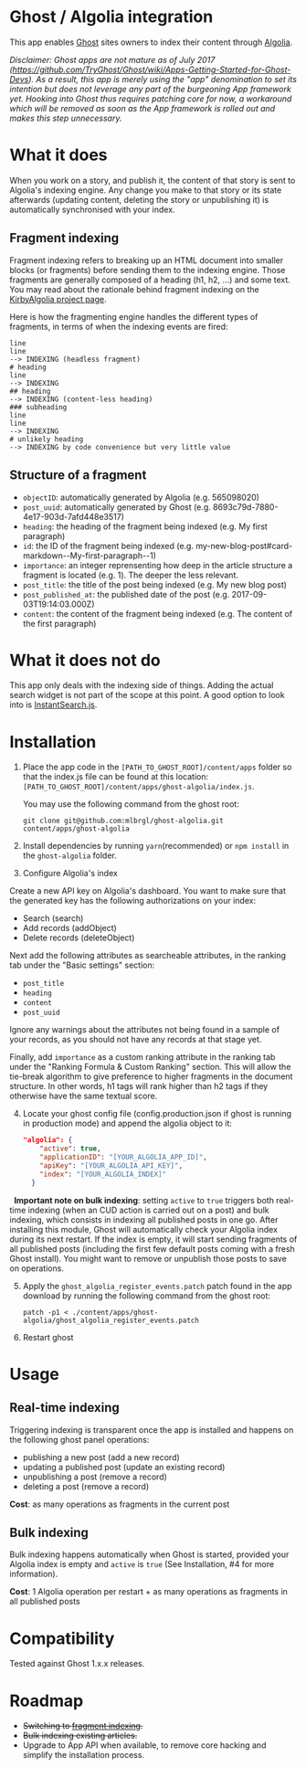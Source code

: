 # Ghost / Algolia integration

This app enables [Ghost](https://ghost.org) sites owners to index their content through [Algolia](https://www.algolia.com).

*Disclaimer: Ghost apps are not mature as of July 2017 (https://github.com/TryGhost/Ghost/wiki/Apps-Getting-Started-for-Ghost-Devs). As a result, this app is merely using the "app" denomination to set its intention but does not leverage any part of the burgeoning App framework yet. Hooking into Ghost thus requires patching core for now, a workaround which will be removed as soon as the App framework is rolled out and makes this step unnecessary.*

# What it does

When you work on a story, and publish it, the content of that story is sent to Algolia's indexing engine. Any change you make to that story or its state afterwards (updating content, deleting the story or unpublishing it) is automatically synchronised with your index.

## Fragment indexing

Fragment indexing refers to breaking up an HTML document into smaller blocks (or fragments) before sending them to the indexing engine. Those fragments are generally composed of a heading (h1, h2, ...) and some text. You may read about the rationale behind fragment indexing on the [KirbyAlgolia project page](https://github.com/mlbrgl/kirby-algolia#kirby--algolia-integration).

Here is how the fragmenting engine handles the different types of fragments, in terms of when the indexing events are fired:

```
line
line
--> INDEXING (headless fragment)
# heading
line
--> INDEXING
## heading
--> INDEXING (content-less heading)
### subheading
line
line
--> INDEXING
# unlikely heading
--> INDEXING by code convenience but very little value
```

## Structure of a fragment

- `objectID`: automatically generated by Algolia (e.g. 565098020)
- `post_uuid`: automatically generated by Ghost (e.g. 8693c79d-7880-4e17-903d-7afd448e3517)
- `heading`: the heading of the fragment being indexed (e.g. My first paragraph)
- `id`: the ID of the fragment being indexed (e.g. my-new-blog-post#card-markdown--My-first-paragraph--1)
- `importance`: an integer reprensenting how deep in the article structure a fragment is located (e.g. 1). The deeper the less relevant.
- `post_title`: the title of the post being indexed (e.g. My new blog post)
- `post_published_at`: the published date of the post (e.g. 2017-09-03T19:14:03.000Z)
- `content`: the content of the fragment being indexed (e.g. The content of the first paragraph)

# What it does not do

This app only deals with the indexing side of things. Adding the actual search widget is not part of the scope at this point. A good option to look into is [InstantSearch.js](https://community.algolia.com/instantsearch.js/v2/).

# Installation

1. Place the app code in the `[PATH_TO_GHOST_ROOT]/content/apps` folder so that the index.js file can be found at this location: `[PATH_TO_GHOST_ROOT]/content/apps/ghost-algolia/index.js`.

   You may use the following command from the ghost root:

   ```shell
   git clone git@github.com:mlbrgl/ghost-algolia.git content/apps/ghost-algolia
   ```

2. Install dependencies by running `yarn`(recommended) or `npm install` in the `ghost-algolia` folder.

3. Configure Algolia's index

Create a new API key on Algolia's dashboard. You want to make sure that the generated key has the following authorizations on your index:
- Search (search)
- Add records (addObject)
- Delete records (deleteObject)

Next add the following attributes as searcheable attributes, in the ranking tab under the "Basic settings" section:
- `post_title`
- `heading`
- `content`
- `post_uuid`

Ignore any warnings about the attributes not being found in a sample of your records, as you should not have any records at that stage yet.

Finally, add `importance` as a custom ranking attribute in the ranking tab under the "Ranking Formula & Custom Ranking" section. This will allow the tie-break algorithm to give preference to higher fragments in the document structure. In other words, h1 tags will rank higher than h2 tags if they otherwise have the same textual score.

4. Locate your ghost config file (config.production.json if ghost is running in production mode) and append the algolia object to it:

   ```json
   "algolia": {
       "active": true,
       "applicationID": "[YOUR_ALGOLIA_APP_ID]",
       "apiKey": "[YOUR_ALGOLIA_API_KEY]",
       "index": "[YOUR_ALGOLIA_INDEX]"
     }
   ```
   **Important note on bulk indexing**: setting `active` to `true` triggers both real-time indexing (when an CUD action is carried out on a post) and bulk indexing, which consists in indexing all published posts in one go. After installing this module, Ghost will automatically check your Algolia index during its next restart. If the index is empty, it will start sending fragments of all published posts (including the first few default posts coming with a fresh Ghost install). You might want to remove or unpublish those posts to save on operations.

5. Apply the `ghost_algolia_register_events.patch` patch found in the app download by running the following command from the ghost root:

   ```shell
   patch -p1 < ./content/apps/ghost-algolia/ghost_algolia_register_events.patch
   ```

6. Restart ghost


# Usage

## Real-time indexing

Triggering indexing is transparent once the app is installed and happens on the following ghost panel operations:

- publishing a new post (add a new record)
- updating a published post (update an existing record)
- unpublishing a post (remove a record)
- deleting a post (remove a record)

**Cost**: as many operations as fragments in the current post

## Bulk indexing

Bulk indexing happens automatically when Ghost is started, provided your Algolia index is empty and `active` is `true`  (See Installation, #4 for more information).

**Cost**: 1 Algolia operation per restart + as many operations as fragments in all published posts

# Compatibility

Tested against Ghost 1.x.x releases.

# Roadmap

- ~~Switching to [fragment indexing](https://github.com/mlbrgl/kirby-algolia#principle).~~
- ~~Bulk indexing existing articles.~~
- Upgrade to App API when available, to remove core hacking and simplify the installation process.
